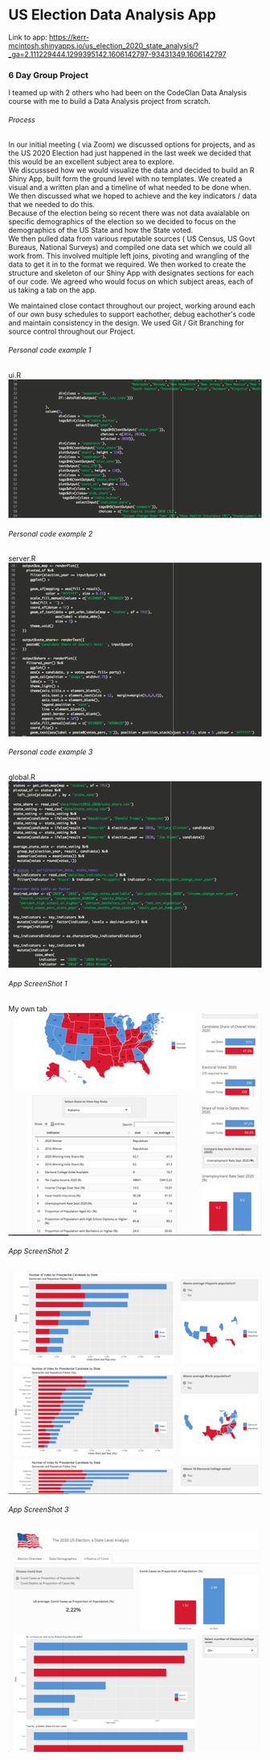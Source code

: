 # US Election Data Analysis App

Link to app:
https://kerr-mcintosh.shinyapps.io/us_election_2020_state_analysis/?_ga=2.111229444.1299395142.1606142797-93431349.1606142797

### 6 Day Group Project 

I teamed up with 2 others who had been on the CodeClan Data Analysis course with me to build a Data Analysis project from scratch.

###### Process
In our initial meeting ( via Zoom) we discussed options for projects, and as the US 2020 Election had just happened in the last week we decided that this would be an excellent subject area to explore.</Br>
We discusssed how we would visualize the data and decided to build an R Shiny App, built form the ground level with no templates.  We created a visual and a written plan and a timeline of what needed to be done when.
We then discussed what we hoped to achieve and the key indicators / data that we needed to do this.  
Because of the election being so recent there was not data avaialable on specific demographics of the election so we decided to focus on the demographics of the US State and how the State voted.</Br>
We then pulled data from various reputable sources ( US Census, US Govt Bureaus, National Surveys) and compiled one data set which we could all work from.  This involved multiple left joins, pivoting and wrangling of the data to get it in to the format we required.
We then worked to create the structure and skeleton of our Shiny App with designates sections for each of our code.
We agreed who would focus on which subject areas, each of us taking a tab on the app. </Br>

We maintained close contact throughout our project, working around each of our own busy schedules to support eachother, debug eachother's code and maintain consistency in the design.  We used Git / Git Branching for source control throughout our Project.


###### Personal code example 1
ui.R
![Code Highlight](screendumps/ui.png)

###### Personal code example 2
server.R
![Code Highlight](screendumps/server.png)

###### Personal code example 3 
global.R
![Code Highlight](screendumps/global.png)

###### App ScreenShot 1
My own tab
![Code Highlight](screendumps/kerr.png)

###### App ScreenShot 2
![Code Highlight](screendumps/conor.png)

###### App ScreenShot 3
![Code Highlight](screendumps/david.png)
